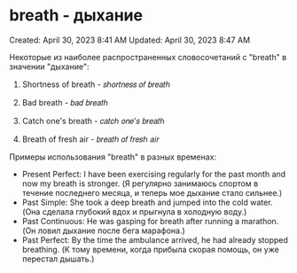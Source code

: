 # breath - дыхание

Created: April 30, 2023 8:41 AM
Updated: April 30, 2023 8:47 AM

Некоторые из наиболее распространенных словосочетаний с "breath" в значении "дыхание":

1. Shortness of breath - 𝑠ℎ𝑜𝑟𝑡𝑛𝑒𝑠𝑠 𝑜𝑓 𝑏𝑟𝑒𝑎𝑡ℎ

2. Bad breath - 𝑏𝑎𝑑 𝑏𝑟𝑒𝑎𝑡ℎ

3. Catch one's breath - 𝑐𝑎𝑡𝑐ℎ 𝑜𝑛𝑒'𝑠 𝑏𝑟𝑒𝑎𝑡ℎ

4. Breath of fresh air - 𝑏𝑟𝑒𝑎𝑡ℎ 𝑜𝑓 𝑓𝑟𝑒𝑠ℎ 𝑎𝑖𝑟

Примеры использования "breath" в разных временах:

- Present Perfect: I have been exercising regularly for the past month and now my breath is stronger. (Я регулярно занимаюсь спортом в течение последнего месяца, и теперь мое дыхание стало сильнее.)
- Past Simple: She took a deep breath and jumped into the cold water. (Она сделала глубокий вдох и прыгнула в холодную воду.)
- Past Continuous: He was gasping for breath after running a marathon. (Он ловил дыхание после бега марафона.)
- Past Perfect: By the time the ambulance arrived, he had already stopped breathing. (К тому времени, когда прибыла скорая помощь, он уже перестал дышать.)